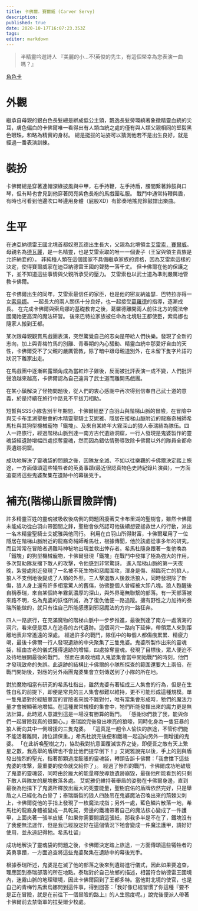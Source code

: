 ```yaml
---
title: 卡佛爾．賽爾威 (Carver Servy)
description: 
published: true
date: 2020-10-17T16:07:23.353Z
tags: 
editor: markdown
---
```


> 半精靈吟遊詩人
> 『美麗的小...不!英俊的先生，有這個榮幸為您表演一曲嗎？』

[角色卡](https://docs.google.com/spreadsheets/d/1dWqrOhnEb1LxIkcKKmCyw5MBlrKaBf7vt0kX9PzSJnU/edit?usp=sharing)
# 外觀
繼承自母親的銀白色長髮總是綁成低公主頭，飄逸長髮旁環繞著象徵精靈血統的尖耳，膚色偏白的卡佛爾唯一看得出有人類血統之處的僅有與人類父親相同的堅毅黑色眼珠，和略為精實的身材。
總是挺拔的站姿可以猜測他若不是出生良好，就是經過一番表演訓練。

# 裝扮
卡佛爾總是穿著連帽深綠披風與中甲，右手持鞭，左手持盾，腰間繫著鈴鼓與口琴，但有時也會見到他穿著閃亮紫色長袍的馬戲團私服。
戰鬥中通常持鞭與盾，有時也可看到他邊吹口琴邊用身體（屁股XD）有節奏地搖晃鈴鼓譜出樂曲。

# 生平
在迪亞納德雷王國北境首都奴恩瓦德出生長大，父親為北境領主[艾雷索．賽爾威](/角色/艾雷索)。
母親名為[德瓦麗](/角色/德瓦麗)，是一名精靈，也是艾雷索取的唯一一個妻子（王室與領主貴族是允許納妾的）。
非純種人類在這個國家不具備繼承家族的資格，因為艾雷索這樣的決定，使得賽爾威家在迪亞納德雷王國的聲勢一落千丈。
但卡佛爾在他的保護之下，並不知道這些事情與父親所承受的壓力。
艾雷索也以武士道為準則嚴厲地管教卡佛爾。

在卡佛爾出生的同年，艾雷索最信任的家臣，也是他的密友納迪瑟．巴特拉亦得一女[索烏娜](/角色/索烏娜)。
一起長大的兩人關係十分良好，也一起接受[葛羅德](/角色/葛羅德)的指導，逐漸成長。
在完成卡佛爾與索烏娜的基礎教育之後，葛羅德離開兩人前往北方的魔法帝國開始更高深的魔法研習。
後來巴特拉家族被任命為北境駐王都使臣，索烏娜也隨家人搬到王都。

某次跟母親觀賞馬戲團表演，突然驚覺自己的志向是帶給人們快樂。發現了全新的志向，加上與青梅竹馬的別離、青春期的內心騷動、精靈血統中那愛好自由的天性，卡佛爾受不了父親的嚴厲管教，除了暗中跟母親道別外，在未留下隻字片語的狀況下離家出走。

在馬戲團中逐漸嶄露頭角成為當紅炸子雞後，反而被批評表演一成不變，人們批評聲浪越來越高，卡佛爾認為自己違背了武士道而離開馬戲團。

在某小鎮解決了怪物問題後，從人們的衷心感謝中再次得到信奉自己武士道的意義，於是持續在旅行中路見不平拔刀相助。

短暫與SSS小隊告別半年期間，卡佛爾經歷了白羽山與階梯山脈的冒險，在冒險中與艾卡布里湖聖樹會的木精靈聖騎士艾妮雅、隱居在接梯山脈附近的龍裔奇械師希馬杜與其狗型機械寵物「鐵塊」、及來自某終年大霧深山的狼人泰瑞結為隊伍。四人一路旅行，經過階梯山脈到達一南方古代遺跡洞窟，一行人發現是鬼婆製作的靈魂袋經遺跡增幅四處掠奪靈魂，然而因為錯估情勢導致除卡佛爾以外的隊員全都命喪遺跡洞窟。

成功地解決了靈魂袋的問題之後，因隊友全滅、不如以往樂觀的卡佛爾決定踏上旅途，一方面傳頌這些犧牲者的英勇事蹟(最近很認真物色史詩紀錄片演員)，一方面追查將這些鬼婆聚集在遺跡中的幕後兇手。


# 補充(階梯山脈冒險詳情)
許多精靈百姓的靈魂被吸收後病倒的問題困擾著艾卡布里湖的聖樹會，雖然卡佛爾未能成功從白羽山帶回闇之鋒，聖樹會依然認可他後續想要拯救世人的行動，派出一名木精靈聖騎士艾妮雅與他同行。
利用在白羽山所得財富，卡佛爾雇用了一位隱居在階梯山脈附近的龍裔奇械師希馬杜，根據傳聞，他於該處從事多年的研究，而且常常在冒險者遇難時神秘地出現並救出倖存者。希馬杜隨身跟著一隻他喚為「鐵塊」的狗型機械寵物，卡佛爾發現「鐵塊」在戰鬥中發揮了極為強大的作用，多次幫助隊友擋下敵人的攻擊，令他感到非常驚訝。
進入階梯山脈的第一天夜晚，紮營處附近發現了一名被不死生物和惡魔圍攻，渾身是傷、瀕臨死亡的狼人，狼人不支倒地後變成了人類的外型。三人擊退敵人後救活狼人，同時發現除了新傷，狼人身上還有許多相當驚人的舊傷，彷彿整個人曾經被大卸八塊。狼人甦醒後自稱泰瑞，來自某個終年霧氣濃厚的深山，與外界毫無聯繫的部落。有一天部落被來路不明，名為鬼婆的妖怪所滅，為了復仇他便一路追蹤。擁有野性之力加持的泰瑞所能做的，就只有往自己所能感應到邪惡魔法的方向一路狂奔。

四人一路旅行，在充滿魔物的階梯山脈中一步步推進，最後到達了南方一處濱海的洞穴，看來便是眾人在追尋的古代遺跡。這個洞穴一路向下延伸，帶領眾人來到距離地表非常遙遠的深處。
經過許多的戰鬥，隊伍中的每個人都傷痕累累、精疲力竭，最後卡佛爾一行人發現遺跡的中央聚集了三隻鬼婆。鬼婆所製作出來的靈魂袋，經由古老的儀式獲得遺跡的增幅，四處掠奪靈魂。發現了目標後，眾人便迫不及待地展開最後的戰鬥。
然而在勇敢地踏入鬼婆集會當中開始戰鬥的時刻，他們才發現致命的失誤。此遺跡的結構比卡佛爾的小隊所探查的範圍還要大上兩倍，在戰鬥開始後，對應的另外兩團鬼婆集會立刻傳送到了小隊的所在地。

對於魔物相當有研究的希馬杜指出，雖然鬼婆有著組成三人集會的行為，但是在生性自私的前提下，即便是常見的三人集會都難以維持，更不可能形成這種規模。單一隻鬼婆對於經驗豐富的冒險者來說不難對付，唯有當集會形成時，牠們的魔法力量才會被顯著地增幅。在這種異常規模的集會中，牠們所能發揮出來的魔力更是無法計算，此時眾人意識到這是一場沒有勝算的戰鬥。
「感謝你們救了我，能與你們一起冒險我真的很開心。」泰瑞說完後發出嘹亮的狼嚎，同時化身為一隻狂暴的狼人衝向其中一側增援的三隻鬼婆。
「這真是一趟令人愉快的旅途，不管你們能不能活著離開，諸位請保重。」希馬杜說完後便和鐵塊一起迎向另外一側增援的鬼婆。
「在此祈喚聖樹之力，協助我對抗意圖覆滅世界之徒，即便吾之敵有天上繁星之數，我高舉的盾牌也不會比他們提早倒下！」艾妮雅說完以後，手上的劍與盾發出強烈的聖光，指著那顆過度膨脹的靈魂袋，轉頭告訴卡佛爾：「我會擋下這些鬼婆的攻擊，最重要的使命就交給你了」。
經過了慘烈的戰鬥，卡佛爾成功地破壞了鬼婆的靈魂袋，同時由於龐大的能量釋放導致遺跡崩毀，最後他所能看到的只剩下敵人與隊友的屍塊散落各處。
艾妮雅仍維持著舉盾的姿勢在卡佛爾身邊，直到最後為他擋下了鬼婆所釋放出龐大的死靈能量，聖樹庇佑的盾牌依然完好，只是舉盾之人已經化為白骨了；泰瑞斷裂的狼人四肢吊在鬼婆魔法召喚出來的荊棘尖刺上，卡佛爾從他的手指上發現了一枚魔法戒指；另外一處，藍色鱗片散落一地，希馬杜的龍裔身體被變成一具乾屍，旁邊的鐵塊帶著自己的魔法核心變成了一件護甲，上面夾著一張羊皮紙「如果你需要閱讀這張紙，那我多半是不在了，鐵塊沒有了我便無法運作，但是我已經設定好在這個情況下牠會變成一件魔法護甲，請好好使用，並永遠記得牠。希馬杜留」

成功地解決了靈魂袋的問題之後，卡佛爾決定踏上旅途，一方面傳頌這些犧牲者的英勇事蹟，一方面追查將這些鬼婆聚集在遺跡中的幕後兇手。

根據泰瑞所述，鬼婆是在滅了他的部落之後來到遺跡進行儀式，因此如果要追查，理應回到泰瑞部落的所在地點。泰瑞對於自己故鄉的描述，相當符合納德雷王國境內，迷霧山脈的地理環境，因此卡佛爾回到了王都多特。當他對北境的使官，也是自己的青梅竹馬索烏娜問到這件事，得到回答：「我好像已經習慣了你這種『要不是正在冒險，就是在前往下一個冒險的路上』的人生態度呢。」說完後便派人帶著卡佛爾前去禁衛軍的拉斐爾少校處。

